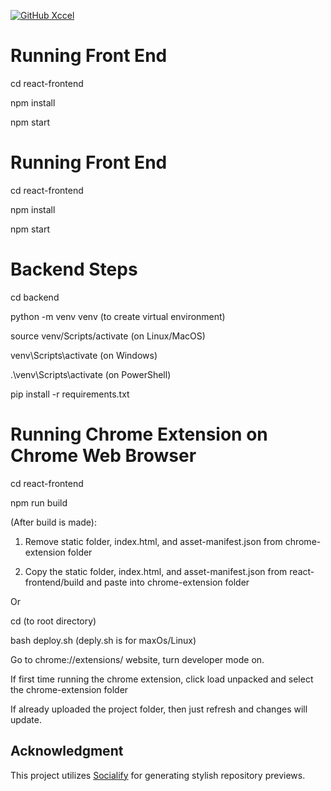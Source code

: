 [![GitHub Xccel][xccel-image]][xccel-edit-link]

[xccel-image]: https://socialify.git.ci/Jawlt/xccel/image?custom_description=%F0%9F%A5%89+Hackville+2025%0A&description=1&font=Inter&forks=1&issues=1&language=1&logo=https%3A%2F%2Fhackville.s3.us-east-1.amazonaws.com%2Fhacklogo.png&name=1&pattern=Circuit+Board&pulls=1&stargazers=1&theme=Light
[xccel-edit-link]: https://socialify.git.ci/Jawlt/xccel?custom_description=%F0%9F%A5%89%20Hackville%202025%0A&description=1&font=Inter&forks=1&issues=1&language=1&logo=https%3A%2F%2Fhackville.s3.us-east-1.amazonaws.com%2Fhacklogo.png&name=1&pattern=Circuit%20Board&pulls=1&stargazers=1&theme=Light

# Running Front End

cd react-frontend

npm install

npm start

# Running Front End

cd react-frontend

npm install

npm start

# Backend Steps

cd backend

python -m venv venv (to create virtual environment)

source venv/Scripts/activate (on Linux/MacOS)

venv\Scripts\activate (on Windows)

.\venv\Scripts\activate (on PowerShell)

pip install -r requirements.txt

# Running Chrome Extension on Chrome Web Browser

cd react-frontend

npm run build

(After build is made):

1. Remove static folder, index.html, and asset-manifest.json from chrome-extension folder

2. Copy the static folder, index.html, and asset-manifest.json from react-frontend/build and paste into chrome-extension folder

Or

cd (to root directory)

bash deploy.sh (deply.sh is for maxOs/Linux)

Go to chrome://extensions/ website, turn developer mode on.

If first time running the chrome extension, click load unpacked and select the chrome-extension folder

If already uploaded the project folder, then just refresh and changes will update.

## Acknowledgment

This project utilizes [Socialify](https://socialify.git.ci/) for generating stylish repository previews.
